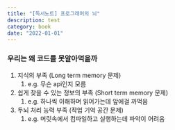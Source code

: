 ```yaml
---
title: "[독서노트] 프로그래머의 뇌"
description: test
category: book
date: "2022-01-01"
---
```


### 우리는 왜 코드를 못알아먹을까

1. 지식의 부족 (Long term memory 문제)
   1. e.g. 무슨 api인지 모름
2. 쉽게 찾을 수 있는 정보의 부족 (Short term memory 문제)
   1. e.g. 하나씩 이해하며 읽어가는데 앞에걸 까먹음
3. 두뇌 처리 능력 부족 (작업 기억 공간 문제)
   1. e.g. 머릿속에서 컴파일하고 실행하는데 파악이 어려움
